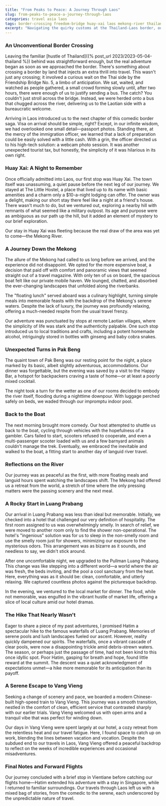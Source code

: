```yaml
---
title: "From Peaks to Peace: A Journey Through Laos"
slug: from-peaks-to-peace-a-journey-through-laos
categories: travel asia laos
tags: border-crossing freedom-bridge huay-xai laos mekong-river thailand travel-adventures visa
excerpt: "Navigating the quirky customs at the Thailand-Laos border, our journey took a comedic turn, from webcam visa photos to a torrentially flooded room in Pak Beng. Our adventure was dotted with unexpected camaraderie and the picturesque serenity of the Mekong River."
---
```


### An Unconventional Border Crossing

Leaving the familiar [hustle of Thailand]({% post_url 2023/2023-05-04-thailand %}) behind was straightforward enough, but the real adventure began as soon as we approached the border. There's something about crossing a border by land that injects an extra thrill into travel. This wasn't just any crossing; it involved a curious wait on the Thai side by the Friendship Bridge No. 5, a limbo of anticipation. We sat, waited, and watched as people gathered, a small crowd forming slowly until, after two hours, there were enough of us to justify sending a bus. The catch? You couldn't just stroll across the bridge. Instead, we were herded onto a bus that chugged across the river, delivering us to the Laotian side with a bureaucratic welcome.

Arriving in Laos introduced us to the next chapter of this comedic border saga. Visa on arrival should be simple, right? Except, in our infinite wisdom, we had overlooked one small detail—passport photos. Standing there, at the mercy of the immigration officer, we learned that a lack of preparation could be easily solved with a little cash. With a grin, the officer directed us to his high-tech solution: a webcam photo session. It was another unexpected tourist tax, but honestly, the simplicity of it was hilarious in its own right.

### Huay Xai: A Night to Remember

Once officially admitted into Laos, our first stop was Huay Xai. The town itself was unassuming, a quiet pause before the next leg of our journey. We stayed at The Little Hostel, a place that lived up to its name with basic amenities and a charm only a $10-a-night lodging can offer. The owner was a delight, making our short stay there feel like a night at a friend's house. There wasn't much to do, but we ventured out, exploring a nearby hill with remnants of what seemed like a military outpost. Its age and purpose were as ambiguous as our path up the hill, but it added an element of mystery to our brief exploration.

Our stay in Huay Xai was fleeting because the real draw of the area was yet to come—the Mekong River.

### A Journey Down the Mekong

The allure of the Mekong had called to us long before we arrived, and the experience did not disappoint. We opted for the more expensive boat, a decision that paid off with comfort and panoramic views that seemed straight out of a travel magazine. With only ten of us on board, the spacious boat felt like our private mobile haven. We lounged, chatted, and absorbed the ever-changing landscapes that unfolded along the riverbanks.

The "floating lunch" served aboard was a culinary highlight, turning simple meals into memorable feasts with the backdrop of the Mekong's serene waters. Despite the lack of luxury, the journey was profoundly relaxing, offering a much-needed respite from the usual travel frenzy.

Our adventure was punctuated by stops at remote Laotian villages, where the simplicity of life was stark and the authenticity palpable. One such stop introduced us to local traditions and crafts, including a potent homemade alcohol, intriguingly stored in bottles with ginseng and baby cobra snakes.

### Unexpected Turns in Pak Beng

The quaint town of Pak Beng was our resting point for the night, a place marked by its basic, albeit slightly adventurous, accommodations. Our dinner was forgettable, but the evening was saved by a visit to the Happy Bar, a hotspot for backpackers craving a taste of home—or at least a poorly mixed cocktail.

The night took a turn for the wetter as one of our rooms decided to embody the river itself, flooding during a nighttime downpour. With luggage perched safely on beds, we waded through our impromptu indoor pool.

### Back to the Boat

The next morning brought more comedy. Our host attempted to shuttle us back to the boat, cycling through vehicles with the hopefulness of a gambler. Cars failed to start, scooters refused to cooperate, and even a multi-passenger scooter loaded with us and a few barnyard animals couldn't manage the trek. Eventually, we embraced the inevitable and walked to the boat, a fitting start to another day of languid river travel.

### Reflections on the River

Our journey was as peaceful as the first, with more floating meals and languid hours spent watching the landscapes shift. The Mekong had offered us a retreat from the world, a stretch of time where the only pressing matters were the passing scenery and the next meal.

### A Rocky Start in Luang Prabang

Our arrival in Luang Prabang was less than ideal but memorable. Initially, we checked into a hotel that challenged our very definition of hospitality. The first room assigned to us was overwhelmingly smelly. In search of relief, we were moved to another room only to find the shower non-operational. The hotel's "ingenious" solution was for us to sleep in the non-smelly room and use the smelly room just for showers, minimizing our exposure to the mysterious odors. This arrangement was as bizarre as it sounds, and needless to say, we didn't stick around.

After one uncomfortable night, we upgraded to the Pullman Luang Prabang. This change was like stepping into a different world—a world where the air was fresh, the beds inviting, and the pool a cool sanctuary from the heat. Here, everything was as it should be: clean, comfortable, and utterly relaxing. We captured countless photos against the picturesque backdrop.

In the evening, we ventured to the local market for dinner. The food, while not memorable, was engulfed in the vibrant hustle of market life, offering a slice of local culture amid our hotel dramas.

### The Hike That Nearly Wasn't

Eager to share a piece of my past adventures, I promised Hatim a spectacular hike to the famous waterfalls of Luang Prabang. Memories of serene pools and lush landscapes fueled our ascent. However, reality quickly dampened our spirits. The waterfalls, once a vibrant cascade of clear pools, were now a disappointing trickle amid debris-strewn waters. The season, or perhaps just the passage of time, had not been kind to this once idyllic spot. Poor Hatim, gasping for breath and hope, found little reward at the summit. The descent was a quiet acknowledgment of expectations unmet—a hike more memorable for its anticipation than its payoff.

### A Serene Escape to Vang Vieng

Seeking a change of scenery and pace, we boarded a modern Chinese-built high-speed train to Vang Vieng. This journey was a smooth transition, nestled in the comfort of clean, efficient service that contrasted sharply with our earlier trials. Vang Vieng welcomed us with open arms and a tranquil vibe that was perfect for winding down.

Our days in Vang Vieng were spent largely at our hotel, a cozy retreat from the relentless heat and our travel fatigue. Here, I found space to catch up on work, blending the lines between vacation and vocation. Despite the subdued end to our travels in Laos, Vang Vieng offered a peaceful backdrop to reflect on the weeks of incredible experiences and occasional misadventures.

### Final Notes and Forward Flights

Our journey concluded with a brief stop in Vientiane before catching our flights home—Hatim extended his adventure with a stay in Singapore, while I returned to familiar surroundings. Our travels through Laos left us with a mixed bag of stories, from the comedic to the serene, each underscored by the unpredictable nature of travel.
